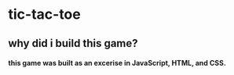 # tic-tac-toe
## why did i build this game?
#### this game was built as an excerise in JavaScript, HTML, and CSS.